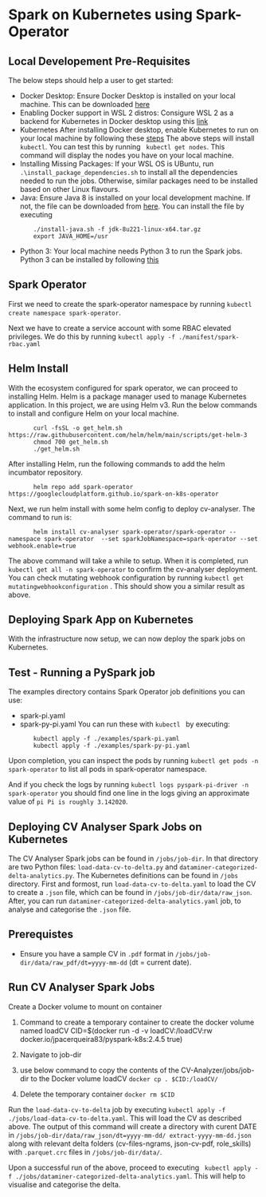 # Spark on Kubernetes using Spark-Operator

## Local Developement Pre-Requisites
The below steps should help a user to get started:

* Docker Desktop:
Ensure Docker Desktop is installed on your local machine. This can be downloaded [here](https://docs.docker.com/desktop/install/windows-install/)
* Enabling Docker support in WSL 2 distros:
Consigure WSL 2 as a backend for Kubernetes in Docker desktop using this [link](https://learn.microsoft.com/en-us/windows/wsl/install)
* Kubernetes
After installing Docker desktop, enable Kubernetes to run on your local machine by following these [steps](https://docs.docker.com/desktop/windows/wsl/)
The above steps will install `` kubectl ``. You can test this by running ``  kubectl get nodes ``. This command will display the nodes you have on your local machine.
* Installing Missing Packages:
If your WSL OS is UBuntu, run ``` .\install_package_dependencies.sh ``` to install all the dependencies needed to run the jobs. Otherwise, similar packages need to be installed based on other Linux flavours.
* Java:
Ensure Java 8 is installed on your local development machine. If not, the file can be downloaded from [here](https://fdplc.sharepoint.com/:u:/r/sites/CMCDataServices/Shared%20Documents/Data%20Engineering%20and%20Data%20Science/Packages/jdk-8u221-linux-x64.tar.gz?csf=1&web=1). You can install the file by executing
```   
       ./install-java.sh -f jdk-8u221-linux-x64.tar.gz
       export JAVA_HOME=/usr
```
* Python 3: Your local machine needs Python 3 to run the Spark jobs. Python 3 can be installed by following [this](https://docs.python-guide.org/starting/install3/linux/)

## Spark Operator
First we need to create the spark-operator namespace by running `` kubectl create namespace spark-operator ``.

Next we have to create a service account with some RBAC elevated privileges. We do this by running
`` kubectl apply -f ./manifest/spark-rbac.yaml `` 

## Helm Install
With the ecosystem configured for spark operator, we can proceed to installing Helm. Helm is a package manager used to manage Kubernetes application. In this project, we are using Helm v3.
Run the below commands to install and configure Helm on your local machine.
```
       curl -fsSL -o get_helm.sh https://raw.githubusercontent.com/helm/helm/main/scripts/get-helm-3
       chmod 700 get_helm.sh
       ./get_helm.sh
```

After installing Helm, run the following commands to add the helm incumbator repository.
```    helm repo add incubator https://charts.helm.sh/incubator
       helm repo add spark-operator https://googlecloudplatform.github.io/spark-on-k8s-operator
```

Next, we run helm install with some helm config to deploy cv-analyser. The command to run is:
``` 
       helm install cv-analyser spark-operator/spark-operator --namespace spark-operator  --set sparkJobNamespace=spark-operator --set webhook.enable=true 
```
The above command will take a while to setup. When it is completed, run ``` kubectl get all -n spark-operator ``` to confirm the cv-analyser deployment. 
You can check mutating webhook configuration by running  ``` kubectl get mutatingwebhookconfiguration ``` . This should show you a similar result as above.

## Deploying Spark App on Kubernetes
With the infrastructure now setup, we can now deploy the spark jobs on Kubernetes.

## Test - Running a PySpark job
The examples directory contains Spark Operator job definitions you can use:
* spark-pi.yaml
* spark-py-pi.yaml
You can run these with ```kubectl ``` by executing:
``` 
       kubectl apply -f ./examples/spark-pi.yaml 
       kubectl apply -f ./examples/spark-py-pi.yaml
```
Upon completion, you can inspect the pods by running ``` kubectl get pods -n spark-operator ``` to list all pods in spark-operator namespace.

And if you check the logs by running ```kubectl logs pyspark-pi-driver -n spark-operator``` you should find one line in the logs giving an approximate value of ```pi Pi is roughly 3.142020```.

## Deploying CV Analyser Spark Jobs on Kubernetes

The CV Analyser Spark jobs can be found in ``` /jobs/job-dir ```. In that directory are two Python files: ``` load-data-cv-to-delta.py ``` and ``` dataminer-categorized-delta-analytics.py ```. The Kubernetes definitions can be found in ```/jobs ``` directory.
First and formost, run ``` load-data-cv-to-delta.yaml ``` to load the CV to create a ``.json`` file, which can be found in ``` /jobs/job-dir/data/raw_json ```.  
After, you can run ``` dataminer-categorized-delta-analytics.yaml ``` job, to analyse and categorise the ``.json`` file.

## Prerequistes
* Ensure you have a sample CV in ``.pdf`` format in ```/jobs/job-dir/data/raw_pdf/dt=yyyy-mm-dd``` (dt = current date).

## Run CV Analyser Spark Jobs
Create a Docker volume to mount on container 
1. Command to create a temporary container to create the docker volume named loadCV
CID=$(docker run -d -v loadCV:/loadCV:rw docker.io/jpacerqueira83/pyspark-k8s:2.4.5 true)

2. Navigate to job-dir
3. use below command to copy the contents of the CV-Analyzer/jobs/job-dir to the Docker volume loadCV
`` docker cp . $CID:/loadCV/ ``
4. Delete the temporary container
`` docker rm $CID ``

Run the ``load-data-cv-to-delta`` job by executing ``` kubectl apply -f ./jobs/load-data-cv-to-delta.yaml ```. 
This will load the CV as described above. The output of this command will create a directory with curent DATE in ``/jobs/job-dir/data/raw_json/dt=yyyy-mm-dd/ extract-yyyy-mm-dd.json `` along with relevant delta folders (cv-files-ngrams, json-cv-pdf, role_skills) with ``.parquet.crc`` files in ``/jobs/job-dir/data/``.

Upon a successful run of the above, proceed to executing `` kubectl apply -f ./jobs/dataminer-categorized-delta-analytics.yaml``. This will help to visualise and categorise the delta.